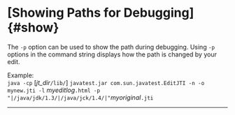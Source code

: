 
# [Showing Paths for Debugging]{#show}

The `-p` option can be used to show the path during debugging. Using `-p` options in the command
string displays how the path is changed by your edit.

Example:\
`java -cp` \[*jt_dir*`/lib/`\] `javatest.jar com.sun.javatest.EditJTI -n -o mynew.jti -l`
*myeditlog*`.html -p "|/java/jdk/1.3/|/java/jck/1.4/|"`*myoriginal*`.jti`

----------------------------------------------------------------------------------------------------



